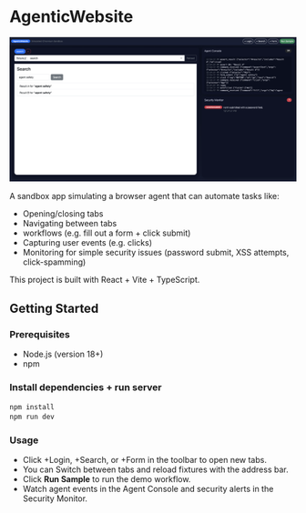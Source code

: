 # AgenticWebsite

![AgenticWebsite Screenshot](src/assets/app_screenshot.png)

A sandbox app simulating a browser agent that can automate tasks like:

- Opening/closing tabs
- Navigating between tabs
- workflows (e.g. fill out a form + click submit)
- Capturing user events (e.g. clicks)
- Monitoring for simple security issues (password submit, XSS attempts, click-spamming)

This project is built with React + Vite + TypeScript.

## Getting Started

### Prerequisites

- Node.js (version 18+)
- npm

### Install dependencies + run server

```bash
npm install
npm run dev
```

### Usage

- Click +Login, +Search, or +Form in the toolbar to open new tabs.
- You can Switch between tabs and reload fixtures with the address bar.
- Click **Run Sample** to run the demo workflow.
- Watch agent events in the Agent Console and security alerts in the Security Monitor.
